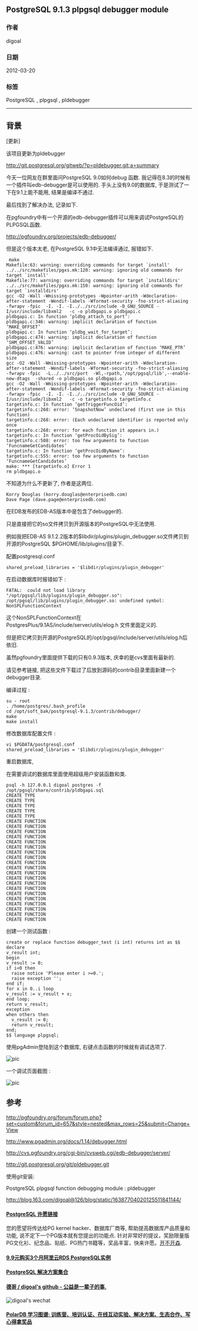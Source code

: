 ## PostgreSQL 9.1.3 plpgsql debugger module  
                                                                                            
### 作者                                                                                               
digoal                                                                                       
                                                                                        
### 日期                                                                                                                                                           
2012-03-20                                                                                     
                                                                                           
### 标签                                                                                        
PostgreSQL , plpgsql , pldebugger      
                                                                                                                                                              
----                                                                                                                                                        
                                                                                                                                                                 
## 背景                           
[更新]  
  
该项目更新为pldebugger  
  
http://git.postgresql.org/gitweb/?p=pldebugger.git;a=summary  
  
今天一位网友在群里面问PostgreSQL 9.0如何debug 函数. 我记得在8.3的时候有一个插件叫edb-debugger是可以使用的. 手头上没有9.0的数据库, 于是测试了一下在9.1上能不能用, 结果是编译不通过.  
  
最后找到了解决办法, 记录如下.  
  
在pgfoundry中有一个开源的edb-debugger插件可以用来调试PostgreSQL的PLPGSQL函数.  
  
http://pgfoundry.org/projects/edb-debugger/   
  
但是这个版本太老, 在PostgreSQL 9.1中无法编译通过, 报错如下.  
  
```  
 make   
Makefile:63: warning: overriding commands for target `install'  
../../src/makefiles/pgxs.mk:120: warning: ignoring old commands for target `install'  
Makefile:77: warning: overriding commands for target `installdirs'  
../../src/makefiles/pgxs.mk:150: warning: ignoring old commands for target `installdirs'  
gcc -O2 -Wall -Wmissing-prototypes -Wpointer-arith -Wdeclaration-after-statement -Wendif-labels -Wformat-security -fno-strict-aliasing -fwrapv -fpic  -I. -I. -I../../src/include -D_GNU_SOURCE -I/usr/include/libxml2   -c -o pldbgapi.o pldbgapi.c  
pldbgapi.c: In function ‘pldbg_attach_to_port’:  
pldbgapi.c:346: warning: implicit declaration of function ‘MAKE_OFFSET’  
pldbgapi.c: In function ‘pldbg_wait_for_target’:  
pldbgapi.c:474: warning: implicit declaration of function ‘SHM_OFFSET_VALID’  
pldbgapi.c:476: warning: implicit declaration of function ‘MAKE_PTR’  
pldbgapi.c:476: warning: cast to pointer from integer of different size  
gcc -O2 -Wall -Wmissing-prototypes -Wpointer-arith -Wdeclaration-after-statement -Wendif-labels -Wformat-security -fno-strict-aliasing -fwrapv -fpic  -L../../src/port  -Wl,-rpath,'/opt/pgsql/lib',--enable-new-dtags  -shared -o pldbgapi.so pldbgapi.o  
gcc -O2 -Wall -Wmissing-prototypes -Wpointer-arith -Wdeclaration-after-statement -Wendif-labels -Wformat-security -fno-strict-aliasing -fwrapv -fpic  -I. -I. -I../../src/include -D_GNU_SOURCE -I/usr/include/libxml2   -c -o targetinfo.o targetinfo.c  
targetinfo.c: In function ‘getTriggerFuncOid’:  
targetinfo.c:268: error: ‘SnapshotNow’ undeclared (first use in this function)  
targetinfo.c:268: error: (Each undeclared identifier is reported only once  
targetinfo.c:268: error: for each function it appears in.)  
targetinfo.c: In function ‘getProcOidBySig’:  
targetinfo.c:508: error: too few arguments to function ‘FuncnameGetCandidates’  
targetinfo.c: In function ‘getProcOidByName’:  
targetinfo.c:555: error: too few arguments to function ‘FuncnameGetCandidates’  
make: *** [targetinfo.o] Error 1  
rm pldbgapi.o  
```  
  
不知道为什么不更新了, 作者是这两位.  
  
```  
Korry Douglas (korry.douglas@enterprisedb.com)  
Dave Page (dave.page@enterprisedb.com)  
```  
  
在EDB发布的EDB-AS版本中是包含了debugger的.  
  
只是直接把它的so文件拷贝到开源版本的PostgreSQL中无法使用.  
  
例如我把EDB-AS 9.1.2.2版本的$libdir/plugins/plugin_debugger.so文件拷贝到开源的PostgreSQL $PGHOME/lib/plugins/目录下.  
  
配置postgresql.conf  
  
```  
shared_preload_libraries = '$libdir/plugins/plugin_debugger'  
```  
  
在启动数据库时报错如下 :   
  
```  
FATAL:  could not load library "/opt/pgsql/lib/plugins/plugin_debugger.so": /opt/pgsql/lib/plugins/plugin_debugger.so: undefined symbol: NonSPLFunctionContext  
```  
  
这个NonSPLFunctionContext在PostgresPlus/9.1AS/include/server/utils/elog.h 文件里面定义的.  
  
但是把它拷贝到开源的PostgreSQL的/opt/pgsql/include/server/utils/elog.h后依旧.  
  
虽然pgfoundry里面提供下载的只有0.9.3版本, 庆幸的是cvs里面有最新的.  
  
请见参考链接, 把这些文件下载过了后放到源码的contrib目录里面新建一个debugger目录.  
  
编译过程 :   
  
```  
su - root  
. /home/postgres/.bash_profile  
cd /opt/soft_bak/postgresql-9.1.3/contrib/debugger/  
make  
make install  
```  
  
修改数据库配置文件 :   
  
```  
vi $PGDATA/postgresql.conf  
shared_preload_libraries = '$libdir/plugins/plugin_debugger'  
```  
  
重启数据库,  
  
在需要调试的数据库里面使用超级用户安装函数和类.  
  
```  
psql -h 127.0.0.1 digoal postgres -f /opt/pgsql/share/contrib/pldbgapi.sql   
CREATE TYPE  
CREATE TYPE  
CREATE TYPE  
CREATE TYPE  
CREATE TYPE  
CREATE FUNCTION  
CREATE FUNCTION  
CREATE FUNCTION  
CREATE FUNCTION  
CREATE FUNCTION  
CREATE FUNCTION  
CREATE FUNCTION  
CREATE FUNCTION  
CREATE FUNCTION  
CREATE FUNCTION  
CREATE FUNCTION  
CREATE FUNCTION  
CREATE FUNCTION  
CREATE FUNCTION  
CREATE FUNCTION  
CREATE FUNCTION  
CREATE FUNCTION  
CREATE FUNCTION  
CREATE FUNCTION  
CREATE FUNCTION  
```  
  
创建一个测试函数 :   
  
```  
create or replace function debugger_test (i int) returns int as $$  
declare  
v_result int;  
begin  
v_result := 0;  
if i<0 then  
  raise notice 'Please enter i >=0.';  
  raise exception '';  
end if;  
for x in 0..i loop  
v_result := v_result + x;  
end loop;  
return v_result;  
exception  
when others then  
  v_result := 0;  
  return v_result;  
end;  
$$ language plpgsql;  
```  
  
使用pgAdmin登陆到这个数据库, 右键点击函数的时候就有调试选项了.  
  
![pic](20120320_01_pic_001.jpg)  
  
一个调试页面截图 :   
  
![pic](20120320_01_pic_002.jpg)  
   
## 参考  
http://pgfoundry.org/forum/forum.php?set=custom&forum_id=657&style=nested&max_rows=25&submit=Change+View  
  
http://www.pgadmin.org/docs/1.14/debugger.html  
  
http://cvs.pgfoundry.org/cgi-bin/cvsweb.cgi/edb-debugger/server/  
  
http://git.postgresql.org/git/pldebugger.git   
  
使用git安装:  
  
PostgreSQL plpgsql function debugging module : pldebugger  
  
http://blog.163.com/digoal@126/blog/static/16387704020125511841144/  
  
  
  
  
  
  
  
  
  
  
  
  
  
  
  
  
  
  
  
  
  
  
  
  
  
  
  
  
  
  
  
  
  
  
  
  
  
  
  
  
  
  
  
  
  
  
  
  
  
  
  
  
  
  
  
  
  
  
  
  
  
  
  
  
  
  
  
  
  
  
  
  
  
#### [PostgreSQL 许愿链接](https://github.com/digoal/blog/issues/76 "269ac3d1c492e938c0191101c7238216")
您的愿望将传达给PG kernel hacker、数据库厂商等, 帮助提高数据库产品质量和功能, 说不定下一个PG版本就有您提出的功能点. 针对非常好的提议，奖励限量版PG文化衫、纪念品、贴纸、PG热门书籍等，奖品丰富，快来许愿。[开不开森](https://github.com/digoal/blog/issues/76 "269ac3d1c492e938c0191101c7238216").  
  
  
#### [9.9元购买3个月阿里云RDS PostgreSQL实例](https://www.aliyun.com/database/postgresqlactivity "57258f76c37864c6e6d23383d05714ea")
  
  
#### [PostgreSQL 解决方案集合](https://yq.aliyun.com/topic/118 "40cff096e9ed7122c512b35d8561d9c8")
  
  
#### [德哥 / digoal's github - 公益是一辈子的事.](https://github.com/digoal/blog/blob/master/README.md "22709685feb7cab07d30f30387f0a9ae")
  
  
![digoal's wechat](../pic/digoal_weixin.jpg "f7ad92eeba24523fd47a6e1a0e691b59")
  
  
#### [PolarDB 学习图谱: 训练营、培训认证、在线互动实验、解决方案、生态合作、写心得拿奖品](https://www.aliyun.com/database/openpolardb/activity "8642f60e04ed0c814bf9cb9677976bd4")
  
